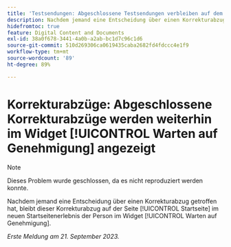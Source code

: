 ```yaml
---
title: 'Testsendungen: Abgeschlossene Testsendungen verbleiben auf dem Widget "Meine Genehmigung"'
description: Nachdem jemand eine Entscheidung über einen Korrekturabzug getroffen hat, bleibt dieser Korrekturabzug auf der Seite [!UICONTROL Startseite] im neuen Startseitenerlebnis der Person im Widget [!UICONTROL Warten auf Genehmigung].
hidefromtoc: true
feature: Digital Content and Documents
exl-id: 38a0f678-3441-4a0b-a2ab-bc1d7c96c1d6
source-git-commit: 510d269306ca0619435caba2682fd4fdccc4e1f9
workflow-type: tm+mt
source-wordcount: '89'
ht-degree: 89%

---
```


# Korrekturabzüge: Abgeschlossene Korrekturabzüge werden weiterhin im Widget [!UICONTROL Warten auf Genehmigung] angezeigt

>[!NOTE]
>
>Dieses Problem wurde geschlossen, da es nicht reproduziert werden konnte.

Nachdem jemand eine Entscheidung über einen Korrekturabzug getroffen hat, bleibt dieser Korrekturabzug auf der Seite [!UICONTROL Startseite] im neuen Startseitenerlebnis der Person im Widget [!UICONTROL Warten auf Genehmigung].

_Erste Meldung am 21. September 2023._

